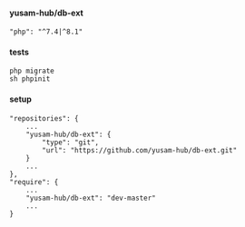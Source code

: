 #### yusam-hub/db-ext

    "php": "^7.4|^8.1"

#### tests
    
    php migrate
    sh phpinit

#### setup

    "repositories": {
        ...
        "yusam-hub/db-ext": {
            "type": "git",
            "url": "https://github.com/yusam-hub/db-ext.git"
        }
        ...
    },
    "require": {
        ...
        "yusam-hub/db-ext": "dev-master"
        ...
    }